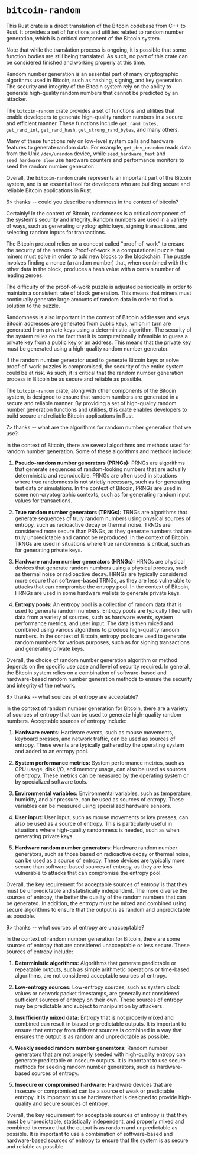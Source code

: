 # `bitcoin-random`

This Rust crate is a direct translation of the
Bitcoin codebase from C++ to Rust. It provides
a set of functions and utilities related to random
number generation, which is a critical component
of the Bitcoin system.

Note that while the translation process is
ongoing, it is possible that some function bodies
are still being translated. As such, no part of
this crate can be considered finished and working
properly at this time.

Random number generation is an essential part of
many cryptographic algorithms used in Bitcoin,
such as hashing, signing, and key generation. The
security and integrity of the Bitcoin system rely
on the ability to generate high-quality random
numbers that cannot be predicted by an attacker.

The `bitcoin-random` crate provides a set of
functions and utilities that enable developers to
generate high-quality random numbers in a secure
and efficient manner. These functions include
`get_rand_bytes`, `get_rand_int`, `get_rand_hash`,
`get_strong_rand_bytes`, and many others.

Many of these functions rely on low-level system
calls and hardware features to generate random
data. For example, `get_dev_urandom` reads data
from the Unix `/dev/urandom` device, while
`seed_hardware_fast` and `seed_hardware_slow` use
hardware counters and performance monitors to seed
the random number generator.

Overall, the `bitcoin-random` crate represents an
important part of the Bitcoin system, and is an
essential tool for developers who are building
secure and reliable Bitcoin applications in Rust.

6> thanks -- could you describe randomness in the
context of bitcoin?

Certainly! In the context of Bitcoin, randomness
is a critical component of the system's security
and integrity. Random numbers are used in
a variety of ways, such as generating
cryptographic keys, signing transactions, and
selecting random inputs for transactions.

The Bitcoin protocol relies on a concept called
"proof-of-work" to ensure the security of the
network. Proof-of-work is a computational puzzle
that miners must solve in order to add new blocks
to the blockchain. The puzzle involves finding
a nonce (a random number) that, when combined with
the other data in the block, produces a hash value
with a certain number of leading zeroes.

The difficulty of the proof-of-work puzzle is
adjusted periodically in order to maintain
a consistent rate of block generation. This means
that miners must continually generate large
amounts of random data in order to find a solution
to the puzzle.

Randomness is also important in the context of
Bitcoin addresses and keys. Bitcoin addresses are
generated from public keys, which in turn are
generated from private keys using a deterministic
algorithm. The security of the system relies on
the fact that it is computationally infeasible to
guess a private key from a public key or an
address. This means that the private key must be
generated using a high-quality random number
generator.

If the random number generator used to generate
Bitcoin keys or solve proof-of-work puzzles is
compromised, the security of the entire system
could be at risk. As such, it is critical that the
random number generation process in Bitcoin be as
secure and reliable as possible.

The `bitcoin-random` crate, along with other
components of the Bitcoin system, is designed to
ensure that random numbers are generated in
a secure and reliable manner. By providing a set
of high-quality random number generation functions
and utilities, this crate enables developers to
build secure and reliable Bitcoin applications in
Rust.

7> thanks -- what are the algorithms for random
number generation that we use?

In the context of Bitcoin, there are several
algorithms and methods used for random number
generation. Some of these algorithms and methods
include:

1. **Pseudo-random number generators (PRNGs):**
   PRNGs are algorithms that generate sequences of
   random-looking numbers that are actually
   deterministic and reproducible. PRNGs are often
   used in situations where true randomness is not
   strictly necessary, such as for generating test
   data or simulations. In the context of Bitcoin,
   PRNGs are used in some non-cryptographic
   contexts, such as for generating random input
   values for transactions.

2. **True random number generators (TRNGs):**
   TRNGs are algorithms that generate sequences of
   truly random numbers using physical sources of
   entropy, such as radioactive decay or thermal
   noise. TRNGs are considered more secure than
   PRNGs, as they generate numbers that are truly
   unpredictable and cannot be reproduced. In the
   context of Bitcoin, TRNGs are used in
   situations where true randomness is critical,
   such as for generating private keys.

3. **Hardware random number generators (HRNGs):**
   HRNGs are physical devices that generate random
   numbers using a physical process, such as
   thermal noise or radioactive decay. HRNGs are
   typically considered more secure than
   software-based TRNGs, as they are less
   vulnerable to attacks that can compromise the
   entropy pool. In the context of Bitcoin, HRNGs
   are used in some hardware wallets to generate
   private keys.

4. **Entropy pools:** An entropy pool is
   a collection of random data that is used to
   generate random numbers. Entropy pools are
   typically filled with data from a variety of
   sources, such as hardware events, system
   performance metrics, and user input. The data
   is then mixed and combined using various
   algorithms to produce high-quality random
   numbers. In the context of Bitcoin, entropy
   pools are used to generate random numbers for
   various purposes, such as for signing
   transactions and generating private keys.

Overall, the choice of random number generation
algorithm or method depends on the specific use
case and level of security required. In general,
the Bitcoin system relies on a combination of
software-based and hardware-based random number
generation methods to ensure the security and
integrity of the network.

8> thanks -- what sources of entropy are
acceptable?

In the context of random number generation for
Bitcoin, there are a variety of sources of entropy
that can be used to generate high-quality random
numbers. Acceptable sources of entropy include:

1. **Hardware events:** Hardware events, such as
   mouse movements, keyboard presses, and network
   traffic, can be used as sources of
   entropy. These events are typically gathered by
   the operating system and added to an entropy
   pool.

2. **System performance metrics:** System
   performance metrics, such as CPU usage, disk
   I/O, and memory usage, can also be used as
   sources of entropy. These metrics can be
   measured by the operating system or by
   specialized software tools.

3. **Environmental variables:** Environmental
   variables, such as temperature, humidity, and
   air pressure, can be used as sources of
   entropy. These variables can be measured using
   specialized hardware sensors.

4. **User input:** User input, such as mouse
   movements or key presses, can also be used as
   a source of entropy. This is particularly
   useful in situations where high-quality
   randomness is needed, such as when generating
   private keys.

5. **Hardware random number generators:** Hardware
   random number generators, such as those based
   on radioactive decay or thermal noise, can be
   used as a source of entropy. These devices are
   typically more secure than software-based
   sources of entropy, as they are less vulnerable
   to attacks that can compromise the entropy
   pool.

Overall, the key requirement for acceptable
sources of entropy is that they must be
unpredictable and statistically independent. The
more diverse the sources of entropy, the better
the quality of the random numbers that can be
generated. In addition, the entropy must be mixed
and combined using secure algorithms to ensure
that the output is as random and unpredictable as
possible.

9> thanks -- what sources of entropy are
unacceptable?

In the context of random number generation for
Bitcoin, there are some sources of entropy that
are considered unacceptable or less secure. These
sources of entropy include:

1. **Deterministic algorithms:** Algorithms that
   generate predictable or repeatable outputs,
   such as simple arithmetic operations or
   time-based algorithms, are not considered
   acceptable sources of entropy.

2. **Low-entropy sources:** Low-entropy sources,
   such as system clock values or network packet
   timestamps, are generally not considered
   sufficient sources of entropy on their
   own. These sources of entropy may be
   predictable and subject to manipulation by
   attackers.

3. **Insufficiently mixed data:** Entropy that is
   not properly mixed and combined can result in
   biased or predictable outputs. It is important
   to ensure that entropy from different sources
   is combined in a way that ensures the output is
   as random and unpredictable as possible.

4. **Weakly seeded random number generators:**
   Random number generators that are not properly
   seeded with high-quality entropy can generate
   predictable or insecure outputs. It is
   important to use secure methods for seeding
   random number generators, such as
   hardware-based sources of entropy.

5. **Insecure or compromised hardware:** Hardware
   devices that are insecure or compromised can be
   a source of weak or predictable entropy. It is
   important to use hardware that is designed to
   provide high-quality and secure sources of
   entropy.

Overall, the key requirement for acceptable
sources of entropy is that they must be
unpredictable, statistically independent, and
properly mixed and combined to ensure that the
output is as random and unpredictable as
possible. It is important to use a combination of
software-based and hardware-based sources of
entropy to ensure that the system is as secure and
reliable as possible.
